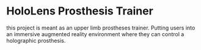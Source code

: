 # HoloLens Prosthesis Trainer

this project is meant as an upper limb prostheses trainer. Putting users into an immersive augmented reality environment where they can control a holographic prosthesis.